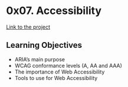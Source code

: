 # 0x07. Accessibility
[Link to the project](https://intranet.hbtn.io/projects/601)

## Learning Objectives
- ARIA’s main purpose
- WCAG conformance levels (A, AA and AAA)
- The importance of Web Accessibility
- Tools to use for Web Accessibility
